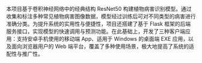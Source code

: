 本项目基于卷积神经网络中的经典结构 ResNet50 构建植物病害识别模型。通过收集和标注多种常见植物病害图像数据，模型经过训练后可对不同类型的病害进行准确分类。为提升系统的实用性与便捷性，项目还搭建了基于 Flask 框架的后端服务接口，实现模型的快速调用与预测功能。在此基础上，开发了三种客户端应用：支持安卓手机使用的移动端 App、适用于 Windows 的桌面端 EXE 应用，以及面向浏览器用户的 Web 端平台，覆盖了多种使用场景，极大地提高了系统的适配性与推广性。
